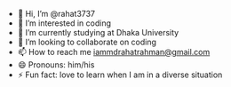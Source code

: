 - 👋 Hi, I’m @rahat3737
- 👀 I’m interested in coding
- 🌱 I’m currently studying at Dhaka University
- 💞️ I’m looking to collaborate on coding
- 📫 How to reach me iammdrahatrahman@gmail.com
- 😄 Pronouns: him/his
- ⚡ Fun fact: love to learn when I am in a diverse situation

<!---
rahat3737/rahat3737 is a ✨ special ✨ repository because its `README.md` (this file) appears on your GitHub profile.
You can click the Preview link to take a look at your changes.
--->
